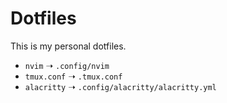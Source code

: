 # Dotfiles
This is my personal dotfiles.

- `nvim` &#10141; `.config/nvim`
- `tmux.conf` &#10141; `.tmux.conf`
- `alacritty` &#10141; `.config/alacritty/alacritty.yml`
